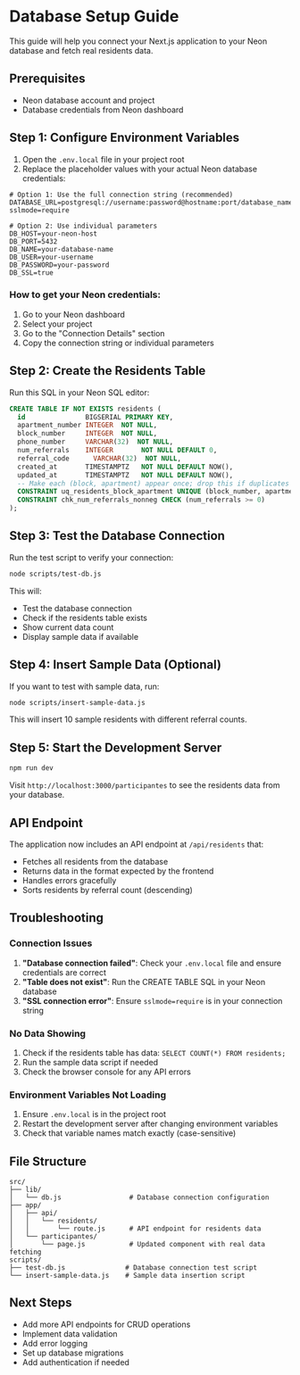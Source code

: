 # Database Setup Guide

This guide will help you connect your Next.js application to your Neon database and fetch real residents data.

## Prerequisites

- Neon database account and project
- Database credentials from Neon dashboard

## Step 1: Configure Environment Variables

1. Open the `.env.local` file in your project root
2. Replace the placeholder values with your actual Neon database credentials:

```env
# Option 1: Use the full connection string (recommended)
DATABASE_URL=postgresql://username:password@hostname:port/database_name?sslmode=require

# Option 2: Use individual parameters
DB_HOST=your-neon-host
DB_PORT=5432
DB_NAME=your-database-name
DB_USER=your-username
DB_PASSWORD=your-password
DB_SSL=true
```

### How to get your Neon credentials:

1. Go to your Neon dashboard
2. Select your project
3. Go to the "Connection Details" section
4. Copy the connection string or individual parameters

## Step 2: Create the Residents Table

Run this SQL in your Neon SQL editor:

```sql
CREATE TABLE IF NOT EXISTS residents (
  id               BIGSERIAL PRIMARY KEY,
  apartment_number INTEGER  NOT NULL,
  block_number     INTEGER  NOT NULL,
  phone_number     VARCHAR(32)  NOT NULL,
  num_referrals    INTEGER       NOT NULL DEFAULT 0,
  referral_code      VARCHAR(32)  NOT NULL,
  created_at       TIMESTAMPTZ   NOT NULL DEFAULT NOW(),
  updated_at       TIMESTAMPTZ   NOT NULL DEFAULT NOW(),
  -- Make each (block, apartment) appear once; drop this if duplicates are allowed
  CONSTRAINT uq_residents_block_apartment UNIQUE (block_number, apartment_number),
  CONSTRAINT chk_num_referrals_nonneg CHECK (num_referrals >= 0)
);
```

## Step 3: Test the Database Connection

Run the test script to verify your connection:

```bash
node scripts/test-db.js
```

This will:
- Test the database connection
- Check if the residents table exists
- Show current data count
- Display sample data if available

## Step 4: Insert Sample Data (Optional)

If you want to test with sample data, run:

```bash
node scripts/insert-sample-data.js
```

This will insert 10 sample residents with different referral counts.

## Step 5: Start the Development Server

```bash
npm run dev
```

Visit `http://localhost:3000/participantes` to see the residents data from your database.

## API Endpoint

The application now includes an API endpoint at `/api/residents` that:

- Fetches all residents from the database
- Returns data in the format expected by the frontend
- Handles errors gracefully
- Sorts residents by referral count (descending)

## Troubleshooting

### Connection Issues

1. **"Database connection failed"**: Check your `.env.local` file and ensure credentials are correct
2. **"Table does not exist"**: Run the CREATE TABLE SQL in your Neon database
3. **"SSL connection error"**: Ensure `sslmode=require` is in your connection string

### No Data Showing

1. Check if the residents table has data: `SELECT COUNT(*) FROM residents;`
2. Run the sample data script if needed
3. Check the browser console for any API errors

### Environment Variables Not Loading

1. Ensure `.env.local` is in the project root
2. Restart the development server after changing environment variables
3. Check that variable names match exactly (case-sensitive)

## File Structure

```
src/
├── lib/
│   └── db.js                 # Database connection configuration
├── app/
│   ├── api/
│   │   └── residents/
│   │       └── route.js      # API endpoint for residents data
│   └── participantes/
│       └── page.js           # Updated component with real data fetching
scripts/
├── test-db.js               # Database connection test script
└── insert-sample-data.js    # Sample data insertion script
```

## Next Steps

- Add more API endpoints for CRUD operations
- Implement data validation
- Add error logging
- Set up database migrations
- Add authentication if needed
